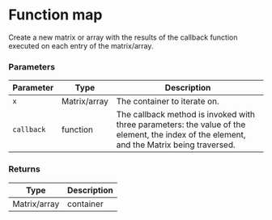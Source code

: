 # Function map

Create a new matrix or array with the results of the callback function executed on each entry of the matrix/array.


### Parameters

Parameter | Type | Description
--------- | ---- | -----------
`x` | Matrix/array | The container to iterate on.
`callback` | function | The callback method is invoked with three parameters: the value of the element, the index of the element, and the Matrix being traversed.

### Returns

Type | Description
---- | -----------
Matrix/array | container




<!-- Note: This file is automatically generated from source code comments. Changes made in this file will be overridden. -->

